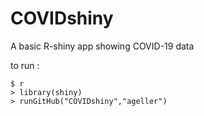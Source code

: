 # COVIDshiny
A basic R-shiny app showing COVID-19 data

to run :
```
$ r
> library(shiny)
> runGitHub("COVIDshiny","ageller")
```
